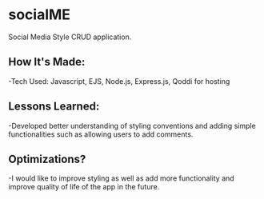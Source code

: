 # socialME
Social Media Style CRUD application.



How It's Made:
---
-Tech Used: Javascript, EJS, Node.js, Express.js, Qoddi for hosting

Lessons Learned: 
---
-Developed better understanding of styling conventions and adding simple functionalities such as allowing users to add comments. 

Optimizations?
---
-I would like to improve styling as well as add more functionality and improve quality of life of the app in the future.
